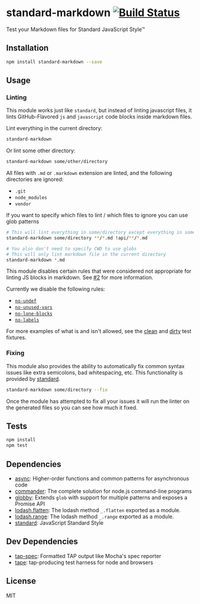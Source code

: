 # standard-markdown [![Build Status](https://travis-ci.org/zeke/standard-markdown.svg?branch=master)](https://travis-ci.org/zeke/standard-markdown)

Test your Markdown files for Standard JavaScript Style™

## Installation

```sh
npm install standard-markdown --save
```

## Usage
### Linting

This module works just like `standard`, but instead of linting javascript files, it lints GitHub-Flavored `js` and `javascript` code blocks inside markdown files.

Lint everything in the current directory:

```sh
standard-markdown
```

Or lint some other directory:

```sh
standard-markdown some/other/directory
```

All files with `.md` or `.markdown` extension are linted, and the following directories are ignored:

- `.git`
- `node_modules`
- `vendor`

If you want to specify which files to lint / which files to ignore you can use glob patterns

```sh
# This will lint everything in some/directory except everything in some/directory/api
standard-markdown some/directory **/*.md !api/**/*.md

# You also don't need to specify CWD to use globs
# This will only lint markdown file in the current directory
standard-markdown *.md
```

This module disables certain rules that were considered not appropriate for linting JS blocks in markdown. See [#2](https://github.com/zeke/standard-markdown/issues/2) for more information.

Currently we disable the following rules:

* [`no-undef`](http://eslint.org/docs/rules/no-undef)  
* [`no-unused-vars`](http://eslint.org/docs/rules/no-unused-vars)  
* [`no-lone-blocks`](http://eslint.org/docs/rules/no-lone-blocks)  
* [`no-labels`](http://eslint.org/docs/2.0.0/rules/no-labels)

For more examples of what is and isn't allowed, see the
[clean](/test/fixtures/clean.md) and
[dirty](/test/fixtures/dirty.md) test fixtures.

### Fixing

This module also provides the ability to automatically fix common syntax issues like extra semicolons, bad whitespacing, etc.
This functionality is provided by [standard](https://github.com/feross/standard#is-there-an-automatic-formatter).

```sh
standard-markdown some/directory --fix
```

Once the module has attempted to fix all your issues it will run the linter on the generated files so you can see how much it fixed.

## Tests

```sh
npm install
npm test
```

## Dependencies

- [async](https://github.com/caolan/async): Higher-order functions and common patterns for asynchronous code
- [commander](https://github.com/tj/commander.js): The complete solution for node.js command-line programs
- [globby](https://github.com/sindresorhus/globby): Extends `glob` with support for multiple patterns and exposes a Promise API
- [lodash.flatten](https://github.com/lodash/lodash): The lodash method `_.flatten` exported as a module.
- [lodash.range](https://github.com/lodash/lodash): The lodash method `_.range` exported as a module.
- [standard](https://github.com/feross/standard): JavaScript Standard Style

## Dev Dependencies

- [tap-spec](https://github.com/scottcorgan/tap-spec): Formatted TAP output like Mocha&#39;s spec reporter
- [tape](https://github.com/substack/tape): tap-producing test harness for node and browsers


## License

MIT
